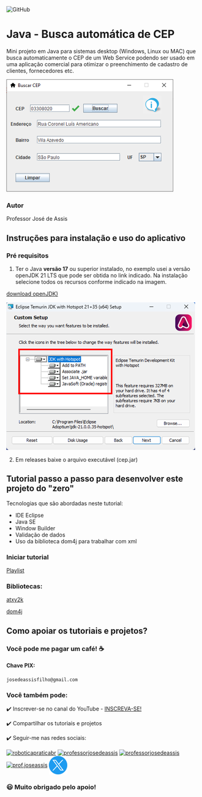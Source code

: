 ![GitHub](https://img.shields.io/github/license/professorjosedeassis/cep)
# Java - Busca automática de CEP
Mini projeto em Java para sistemas desktop (Windows, Linux ou MAC) que  busca automaticamente o CEP de um Web Service podendo ser usado em uma aplicação comercial para otimizar o preenchimento de cadastro de clientes, fornecedores etc.

![cep](https://github.com/professorjosedeassis/cep/blob/main/buscarCEP/src/img/buscarcep.png)
### Autor
Professor José de Assis
## Instruções para instalação e uso do aplicativo
### Pré requisitos
1) Ter o Java **versão 17** ou superior instalado, no exemplo usei a versão openJDK 21 LTS que pode ser obtida no link indicado. Na instalação selecione todos os recursos conforme indicado na imagem.

[download openJDK)](https://adoptium.net/)

![openJDK](https://github.com/professorjosedeassis/carometro/blob/main/assets/openjdk.png)

2) Em releases baixe o arquivo executável (cep.jar) 
## Tutorial passo a passo para desenvolver este projeto do "zero"
Tecnologias que são abordadas neste tutorial:
- IDE Eclipse
- Java SE
- Window Builder
- Validação de dados
- Uso da biblioteca dom4j para trabalhar com xml

### Iniciar tutorial
[Playlist](https://www.youtube.com/playlist?list=PLbEOwbQR9lqxVuDWNIrG57_JGcbIL3FWP)
### Bibliotecas:
[atxy2k](http://atxy2k.github.io/RestrictedTextField/)

[dom4j](https://dom4j.github.io/)
## Como apoiar os tutoriais e projetos?
### Você pode me pagar um café! ☕

#### Chave PIX:
` josedeassisfilho@gmail.com `
### Você também pode:
:heavy_check_mark: Inscrever-se no canal do YouTube - [INSCREVA-SE!](https://www.youtube.com/c/RoboticapraticaBr/?sub_confirmation=1)

:heavy_check_mark: Compartilhar os tutoriais e projetos

:heavy_check_mark: Seguir-me nas redes sociais:
<p align="left">
<a href="https://www.youtube.com/c/roboticapraticabr" target="blank"><img align="center" src="https://github.com/professorjosedeassis/joseassis/blob/main/img/youtube.png" alt="roboticapraticabr" height="48" width="48" /></a>
<a href="https://linkedin.com/in/professorjosedeassis" target="blank"><img align="center" src="https://github.com/professorjosedeassis/joseassis/blob/main/img/linkedin.png" alt="professorjosedeassis" height="48" width="48" /></a>
<a href="https://fb.com/professorjosedeassis" target="blank"><img align="center" src="https://github.com/professorjosedeassis/joseassis/blob/main/img/facebook.png" alt="professorjosedeassis" height="48" width="48" /></a>
<a href="https://instagram.com/prof.joseassis" target="blank"><img align="center" src="https://github.com/professorjosedeassis/joseassis/blob/main/img/instagram.png" alt="prof.joseassis" height="48" width="48" /></a>
<a href="https://twitter.com/joseassis" target="blank"><img align="center" src="https://github.com/professorjosedeassis/joseassis/blob/main/img/twitter.png" alt="joseassis" height="48" width="48" /></a>
</p>

### :smiley: Muito obrigado pelo apoio!
